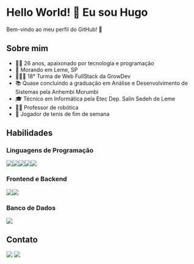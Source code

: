 # Hello World! 👋 Eu sou Hugo

Bem-vindo ao meu perfil do GitHub! 🚀

## Sobre mim
- 👨‍💻 26 anos, apaixonado por tecnologia e programação
- 🏡 Morando em Leme, SP
- 👨🏻‍💻 18° Turma de Web FullStack da GrowDev
- 📚 Quase concluindo a graduação em Análise e Desenvolvimento de Sistemas pela Anhembi Morumbi
- 🎓 Técnico em Informática pela Etec Dep. Salin Sedeh de Leme
- 👨‍🏫 Professor de robótica
- 🎾 Jogador de tenis de fim de semana


## Habilidades

### Linguagens de Programação
<div style="display: flex; flex-wrap: wrap;">
  <img src="https://img.shields.io/badge/Python-3776AB?style=flat&logo=python&logoColor=white">
  <img src="https://img.shields.io/badge/Visual%20Basic-3333FF?style=flat&logo=visual%20studio&logoColor=white">
  <img src="https://img.shields.io/badge/HTML5-E34F26?style=flat&logo=html5&logoColor=white">
  <img src="https://img.shields.io/badge/CSS3-1572B6?style=flat&logo=css3&logoColor=white">
  <img src="https://img.shields.io/badge/JavaScript-F7DF1E?style=flat&logo=javascript&logoColor=black">
</div>

### Frontend e Backend
<div style="display: flex; flex-wrap: wrap;">
  <img src="https://img.shields.io/badge/Bootstrap-7952B3?style=flat&logo=bootstrap&logoColor=white">
  <img src="https://img.shields.io/badge/Django-092E20?style=flat&logo=django&logoColor=white">
</div>

### Banco de Dados
<div style="display: flex; flex-wrap: wrap;">
  <img src="https://img.shields.io/badge/MySQL-4479A1?style=flat&logo=mysql&logoColor=white">
</div>

## Contato
<img src="https://img.shields.io/badge/Email-hugo_amadio%40hotmail.com-FF5500?style=flat&logo=gmail&logoColor=white">
<img src="https://img.shields.io/badge/LinkedIn-hugoamadio-0077B5?style=flat&logo=linkedin&logoColor=white">
